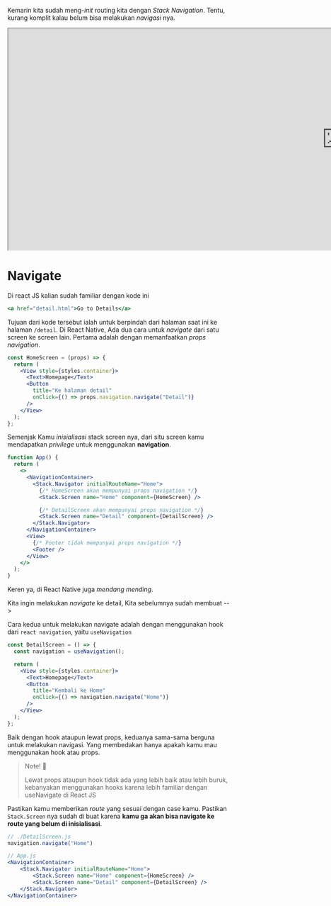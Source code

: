 Kemarin kita sudah meng-_init_ routing kita dengan _Stack Navigation_. Tentu, kurang komplit kalau belum bisa melakukan _navigasi_ nya.

<div style="width: 800px;position:relative;overflow-x:auto">
<iframe src="https://snack.expo.dev/@doltons/stack-navigation" height="500" width="1500"></iframe>
</div>

# Navigate

Di react JS kalian sudah familiar dengan kode ini

```jsx
<a href="detail.html">Go to Details</a>
```

Tujuan dari kode tersebut ialah untuk berpindah dari halaman saat ini ke halaman `/detail`.
Di React Native, Ada dua cara untuk _navigate_ dari satu screen ke screen lain. Pertama adalah dengan memanfaatkan _props navigation_.

```jsx
const HomeScreen = (props) => {
  return (
    <View style={styles.container}>
      <Text>Homepage</Text>
      <Button
        title="Ke halaman detail"
        onClick={() => props.navigation.navigate("Detail")}
      />
    </View>
  );
};
```

Semenjak Kamu _inisialisasi_ stack screen nya, dari situ screen kamu mendapatkan _privilege_ untuk menggunakan **navigation**.

```jsx
function App() {
  return (
    <>
      <NavigationContainer>
        <Stack.Navigator initialRouteName="Home">
          {/* HomeScreen akan mempunyai props navigation */}
          <Stack.Screen name="Home" component={HomeScreen} />

          {/* DetailScreen akan mempunyai props navigation */}
          <Stack.Screen name="Detail" component={DetailScreen} />
        </Stack.Navigator>
      </NavigationContainer>
      <View>
        {/* Footer tidak mempunyai props navigation */}
        <Footer />
      </View>
    </>
  );
}
```

Keren ya, di React Native juga _mendang mending_.

Kita ingin melakukan _navigate_ ke detail, Kita sebelumnya sudah membuat -->

Cara kedua untuk melakukan navigate adalah dengan menggunakan hook dari `react navigation`, yaitu `useNavigation`

```jsx
const DetailScreen = () => {
  const navigation = useNavigation();

  return (
    <View style={styles.container}>
      <Text>Homepage</Text>
      <Button
        title="Kembali ke Home"
        onClick={() => navigation.navigate("Home")}
      />
    </View>
  );
};
```

Baik dengan hook ataupun lewat props, keduanya sama-sama berguna untuk melakukan navigasi. Yang membedakan hanya apakah kamu mau menggunakan hook atau props.

> Note! 📝
>
> Lewat props ataupun hook tidak ada yang lebih baik atau lebih buruk, kebanyakan menggunakan hooks karena lebih familiar dengan useNavigate di React JS

Pastikan kamu memberikan _route_ yang sesuai dengan case kamu. Pastikan `Stack.Screen` nya sudah di buat karena **kamu ga akan bisa navigate ke route yang belum di inisialisasi**.

```jsx
// ./DetailScreen.js
navigation.navigate("Home")

// App.js
<NavigationContainer>
    <Stack.Navigator initialRouteName="Home">
        <Stack.Screen name="Home" component={HomeScreen} />
        <Stack.Screen name="Detail" component={DetailScreen} />
    </Stack.Navigator>
</NavigationContainer>
```
